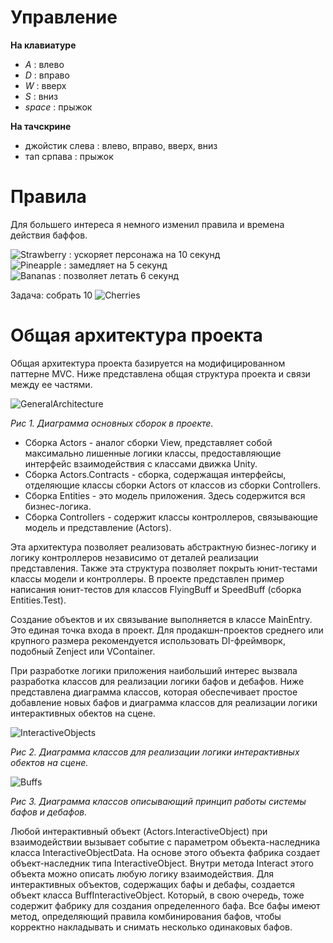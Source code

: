 # Управление

**На клавиатуре**<br>
* _A_ : влево<br>
* _D_ : вправо<br>
* _W_ : вверх<br>
* _S_ : вниз<br>
* _space_ : прыжок<br>

**На тачскрине**<br>
* джойстик слева : влево, вправо, вверх, вниз<br>
* тап српава : прыжок

# Правила
Для большего интереса я немного изменил правила и времена действия баффов.

![Strawberry](https://github.com/dezhurko/faraway-platformer/assets/7524653/15859bc0-220a-4381-aa3c-eb56c43d511c) : ускоряет персонажа на 10 секунд<br>
![Pineapple](https://github.com/dezhurko/faraway-platformer/assets/7524653/c3f1664e-75ce-4732-ba29-8e3a533bb3f9) : замедляет на 5 секунд<br>
![Bananas](https://github.com/dezhurko/faraway-platformer/assets/7524653/2feb8d0b-946f-4cb5-9c7d-8fd496931a2e) : позволяет летать 6 секунд<br>

Задача: собрать 10 ![Cherries](https://github.com/dezhurko/faraway-platformer/assets/7524653/3aad987d-95ff-4ffb-847b-702a26c77bc6)<br>

# Общая архитектура проекта

Общая архитектура проекта базируется на модифицированном паттерне MVC. Ниже представлена общая структура проекта и связи между ее частями.

![GeneralArchitecture](https://github.com/dezhurko/faraway-platformer/assets/7524653/6dbe3220-bdf0-489d-81a1-7db9d8c89df3)

*Рис 1. Диаграмма основных сборок в проекте.*

* Сборка Actors - аналог сборки View, представляет собой максимально лишенные логики классы, предоставляющие интерфейс взаимодействия с классами движка Unity.
* Сборка Actors.Contracts - сборка, содержащая интерфейсы, отделяющие классы сборки Actors от классов из сборки Controllers.
* Сборка Entities - это модель приложения. Здесь содержится вся бизнес-логика.
* Сборка Controllers - содержит классы контроллеров, связывающие модель и представление (Actors).

Эта архитектура позволяет реализовать абстрактную бизнес-логику и логику контроллеров независимо от деталей реализации представления.
Также эта структура позволяет покрыть юнит-тестами классы модели и контроллеры.
В проекте представлен пример написания юнит-тестов для классов FlyingBuff и SpeedBuff (сборка Entities.Test).

Создание объектов и их связывание выполняется в классе MainEntry. Это единая точка входа в проект. Для продакшн-проектов среднего или крупного размера рекомендуется использовать DI-фреймворк, подобный Zenject или VContainer.

При разработке логики приложения наибольший интерес вызвала разработка классов для реализации логики бафов и дебафов.
Ниже представлена диаграмма классов, которая обеспечивает простое добавление новых бафов и диаграмма классов для реализации логики интерактивных обектов на сцене.

![InteractiveObjects](https://github.com/dezhurko/faraway-platformer/assets/7524653/2e22d365-5815-4a3c-8230-65d108931759)

*Рис 2. Диаграмма классов для реализации логики интерактивных обектов на сцене.*

![Buffs](https://github.com/dezhurko/faraway-platformer/assets/7524653/a49a0b50-fad2-414a-8fb5-0341a3707745)

*Рис 3. Диаграмма классов описывающий принцип работы системы бафов и дебафов.*

Любой интерактивный объект (Actors.InteractiveObject) при взаимодействии вызывает событие с параметром объекта-наследника класса InteractiveObjectData. На основе этого объекта фабрика создает объект-наследник типа InteractiveObject.
Внутри метода Interact этого объекта можно описать любую логику взаимодействия. Для интерактивных объектов, содержащих бафы и дебафы, создается объект класса BuffInteractiveObject. Который, в свою очередь, тоже содержит фабрику для создания определенного бафа.
Все бафы имеют метод, определяющий правила комбинирования бафов, чтобы корректно накладывать и снимать несколько одинаковых бафов.
